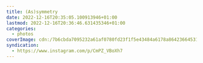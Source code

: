 ```yaml
---
title: (As)symmetry
date: 2022-12-16T20:35:05.100913946+01:00
lastmod: 2022-12-16T20:36:46.631435346+01:00
categories:
  - photos
coverImage: cdn:/7b6cbda7095232a61af0780fd23f1f5e43484a6178a8642366453190c6d2b280
syndication:
  - https://www.instagram.com/p/CmPZ_VBoXh7
---
```

